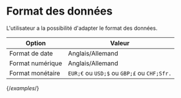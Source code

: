 # Format des données

L'utilisateur a la possibilité d'adapter le format des données.

| Option | Valeur |
| - | - |
| Format de date | Anglais/Allemand |
| Format numérique | Anglais/Allemand |
| Format monétaire | `EUR;€` ou `USD;$` ou `GBP;£` ou `CHF;Sfr.` |

{/*examples*/}
